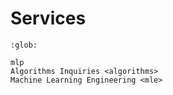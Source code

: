 # Services

```{toctree}
:glob:

mlp
Algorithms Inquiries <algorithms>
Machine Learning Engineering <mle>
```

<br>
<br>

<br>
<br>

<br>
<br>

<br>
<br>